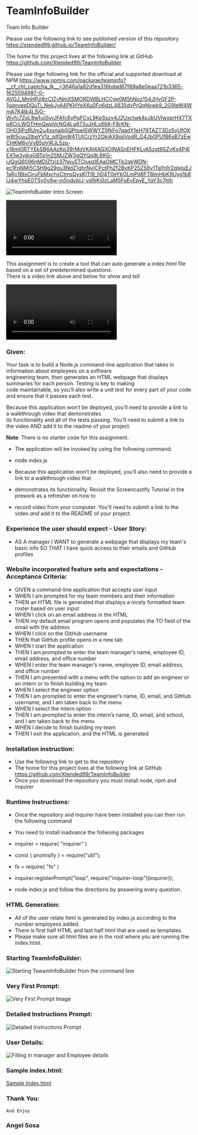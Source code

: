 
#  TeamInfoBuilder
Team Info Builder 
  
  
  Please use the following link to see published version of this repository https://xtended99.github.io/TeamInfoBuilder/  
  
  The home for this project lives at the following link at GitHub https://github.com/Xtended99/TeamInfoBuilder   
  
  Please use thge following link for the official and supported download at NPM  https://www.npmjs.com/package/teaminfo?__cf_chl_captcha_tk__=3646a1a82d1ea316bdad67f69a8e0eaa721b3365-1625594987-0-AVGJ_MmHPJj8zCIZyNmXSMORDWBLHCCge0M5hNoz154JHyGF2P-1gqnvepDQuTi_NekJyA4PKHYeXKu0Fo6dzL4835dyPrQqNxwk9_2G9IeW4WmA7K4Ib4LSjO-Wvfc7ZeL8wfujj5yrJFAfc6yPqFCyL9KeSszv4J2Uxctwk4pJbUVlwxprHX7TXp8CrLWGTHmQwpVcNG4Lg873uJHLs89A-F8rKN-OH03lPzRUm2u4xsnajb5QPtoelSWWYZ5fkFo7qadY1eH79TAZT3Dz5vUfOKw8t5cuu2IbeYV1z_pIfQm9l4TUtCrzYr2OkjAX8qjjVodR_G4Jb0PUfB6sB7zEwCHKM8yiVvB5pViRJL5zq-x18mI0RTYEkSB6AAzKp39rMoVKAl4AGXOlNASnEHFKLvA5zgt9SZyKx4P4lEX1w3ylkqGBTp1n2SMJZW3gQYQq9LRKG-iJQgQ6096nMDlZfzjz37hpu5TCIupzIEAaOMCTk2qkWDN-ec1FnNMj5CSH9g29gu3NdZ1ghrNyICPctPhZf2BvKP25ZS6y1TaYn1r2qleluEJ1aRv1BtxCjruFbMxchxCtmsQysKITI9_hD4T0eYbOLmPd8FT6ImHbK9Uyg1b8IJ4wYhpE0T5y0y9w-m5ndvbIJ-vd9jKi0zLaM5FqEvEpyE_YaY3c7hlh   
  
![TeamInfoBuilder Intro Screen](./assets/images/instructionspng.PNG)   
   
![ Run_One MP4](./assets/videos/teaminfobuilder.mp4)   
     
  This assignment is to create a tool that can auto generate a index.html file based on a set of predetermined questions.  
  There is a video link above and below for show and tell
     
![Run_Two MP4](./assets/videos/TeamInfo_Tool_Browser.mp4)   
  
### Given:
  
Your task is to build a Node.js command-line application that takes in information about employees on a software   
engineering team, then generates an HTML webpage that displays summaries for each person. Testing is key to making   
code maintainable, so you’ll also write a unit test for every part of your code and ensure that it passes each test.  
  
Because this application won’t be deployed, you’ll need to provide a link to a walkthrough video that demonstrates  
its functionality and all of the tests passing. You’ll need to submit a link to the video AND add it to the readme of your project.
  
**Note**: There is no starter code for this assignment.
     
-   The application will be invoked by using the following command:   
   
-   node index.js   
   
-   Because this application won’t be deployed, you’ll also need to provide a link to a walkthrough video that   
-   demonstrates its functionality. Revisit the Screencastify Tutorial in the prework as a refresher on how to   
-   record video from your computer. You’ll need to submit a link to the video _and_ add it to the README of your project.   
   
   
### Experience the user should expect - User Story:   
   
- AS A manager I WANT to generate a webpage that displays my team's basic info SO THAT I have quick access to their emails and GitHub profiles  
    
### Website incorporated feature sets and expectations - Acceptance Criteria:  
  
- GIVEN a command-line application that accepts user input  
- WHEN I am prompted for my team members and their information  
- THEN an HTML file is generated that displays a nicely formatted team roster based on user input  
- WHEN I click on an email address in the HTML  
- THEN my default email program opens and populates the TO field of the email with the address  
- WHEN I click on the GitHub username  
- THEN that GitHub profile opens in a new tab  
- WHEN I start the application  
- THEN I am prompted to enter the team manager’s name, employee ID, email address, and office number  
- WHEN I enter the team manager’s name, employee ID, email address, and office number  
- THEN I am presented with a menu with the option to add an engineer or an intern or to finish building my team  
- WHEN I select the engineer option  
- THEN I am prompted to enter the engineer’s name, ID, email, and GitHub username, and I am taken back to the menu  
- WHEN I select the intern option  
- THEN I am prompted to enter the intern’s name, ID, email, and school, and I am taken back to the menu  
- WHEN I decide to finish building my team  
- THEN I exit the application, and the HTML is generated  
  
### Installation instruction:   
   
-   Use the following link to get to the repository   
-   The home for this project lives at the following link at GitHub  https://github.com/Xtended99/TeamInfoBuilder   
-   Once you download the repsoitory you must install node, npm and inquirer   

### Runtime Instructions:   
   
-    Once the repository and inquirer have been installed you can then run the following command   
-    You need to install inadvance the follwoing packages 
  
-    inquirer = require( "inquirer" )
-    const { promisify } = require("util");
-    fs = require( "fs" )
-    inquirer.registerPrompt("loop", require("inquirer-loop")(inquirer));
  
-    node index.js and follow the directions by answering every question.   

### HTML Generation:  
  
- All of the user relate html is generated by index.js according to the number employess added. 
- There is first half HTML and last half html that are used as templates. 
- Please make sure all html files are in the root where you are running the index.html.

### Starting TeamInfoBuilder:  

![Starting TewamInfoBuilder from the command line](./assets/images/starting.png)   
  
### Very First Prompt:  
  
![Very First Prompt Image](./assets/images/firstprompt.png)   
  
### Detailed Instructions Prompt:  
  
![Detailed Instructions Prompt](./assets/images/instructionspng.PNG)   
  
### User Details:  
  
![Filling in manager and Employee details](./assets/images/addingmgremp.png)   


### Sample index.html:  

[Sample Index.html](./index.html)
  
### Thank You:  
    And Enjoy
    
### Angel Sosa
  
